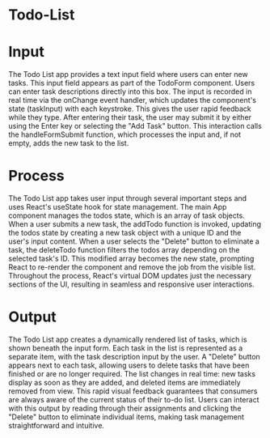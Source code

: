 # Todo-List

# Input
The Todo List app provides a text input field where users can enter new tasks. This input field appears as part of the TodoForm component. Users can enter task descriptions directly into this box. The input is recorded in real time via the onChange event handler, which updates the component's state (taskInput) with each keystroke. This gives the user rapid feedback while they type. After entering their task, the user may submit it by either using the Enter key or selecting the "Add Task" button. This interaction calls the handleFormSubmit function, which processes the input and, if not empty, adds the new task to the list.

# Process
The Todo List app takes user input through several important steps and uses React's useState hook for state management. The main App component manages the todos state, which is an array of task objects. When a user submits a new task, the addTodo function is invoked, updating the todos state by creating a new task object with a unique ID and the user's input content.
When a user selects the "Delete" button to eliminate a task, the deleteTodo function filters the todos array depending on the selected task's ID. This modified array becomes the new state, prompting React to re-render the component and remove the job from the visible list. Throughout the process, React's virtual DOM updates just the necessary sections of the UI, resulting in seamless and responsive user interactions.


# Output
The Todo List app creates a dynamically rendered list of tasks, which is shown beneath the input form. Each task in the list is represented as a separate item, with the task description input by the user. A "Delete" button appears next to each task, allowing users to delete tasks that have been finished or are no longer required. The list changes in real time: new tasks display as soon as they are added, and deleted items are immediately removed from view. This rapid visual feedback guarantees that consumers are always aware of the current status of their to-do list. Users can interact with this output by reading through their assignments and clicking the "Delete" button to eliminate individual items, making task management straightforward and intuitive.
